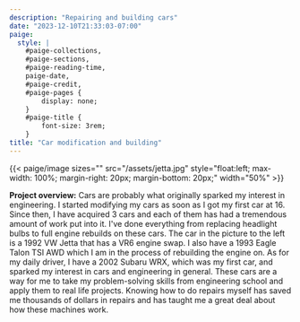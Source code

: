 ```yaml
---
description: "Repairing and building cars"
date: "2023-12-10T21:33:03-07:00"
paige:
  style: |
    #paige-collections,
    #paige-sections,
    #paige-reading-time,
    paige-date,
    #paige-credit,
    #paige-pages {
        display: none;
    }
    #paige-title {
        font-size: 3rem;
    }
title: "Car modification and building"
---
```


{{< paige/image
sizes=""
src="/assets/jetta.jpg"
style="float:left; max-width: 100%; margin-right: 20px; margin-bottom: 20px;"
width="50%" >}}


**Project overview:**
Cars are probably what originally sparked my interest in engineering. I started modifying my cars as soon as I got my first car at 16. Since then, I have acquired 3 cars and each of them has had a tremendous amount of work put into it. I've done everything from replacing headlight bulbs to full engine rebuilds on these cars. The car in the picture to the left is a 1992 VW Jetta that has a VR6 engine swap. I also have a 1993 Eagle Talon TSI AWD which I am in the process of rebuilding the engine on. As for my daily driver, I have a 2002 Subaru WRX, which was my first car, and sparked my interest in cars and engineering in general. These cars are a way for me to take my problem-solving skills from engineering school and apply them to real life projects. Knowing how to do repairs myself has saved me thousands of dollars in repairs and has taught me a great deal about how these machines work.